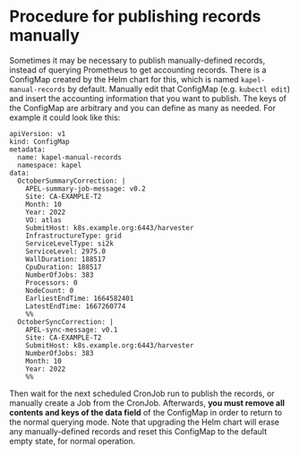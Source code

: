 # Procedure for publishing records manually

Sometimes it may be necessary to publish manually-defined records, instead of querying Prometheus to get accounting records.
There is a ConfigMap created by the Helm chart for this, which is named `kapel-manual-records` by default.
Manually edit that ConfigMap (e.g. `kubectl edit`) and insert the accounting information that you want to publish.
The keys of the ConfigMap are arbitrary and you can define as many as needed.
For example it could look like this:
```
apiVersion: v1
kind: ConfigMap
metadata:
  name: kapel-manual-records
  namespace: kapel
data:
  OctoberSummaryCorrection: |
    APEL-summary-job-message: v0.2
    Site: CA-EXAMPLE-T2
    Month: 10
    Year: 2022
    VO: atlas
    SubmitHost: k8s.example.org:6443/harvester
    InfrastructureType: grid
    ServiceLevelType: si2k
    ServiceLevel: 2975.0
    WallDuration: 188517
    CpuDuration: 188517
    NumberOfJobs: 383
    Processors: 0
    NodeCount: 0
    EarliestEndTime: 1664582401
    LatestEndTime: 1667260774
    %%
  OctoberSyncCorrection: |
    APEL-sync-message: v0.1
    Site: CA-EXAMPLE-T2
    SubmitHost: k8s.example.org:6443/harvester
    NumberOfJobs: 383
    Month: 10
    Year: 2022
    %%
```

Then wait for the next scheduled CronJob run to publish the records, or manually create a Job from the CronJob.
Afterwards, __you must remove all contents and keys of the data field__ of the ConfigMap in order to return to the normal querying mode.
Note that upgrading the Helm chart will erase any manually-defined records and reset this ConfigMap to the default empty state, for normal operation.
